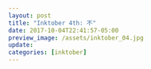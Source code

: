```yaml
---
layout: post
title: "Inktober 4th: 不"
date: 2017-10-04T22:41:57-05:00
preview_image: /assets/inktober_04.jpg
update: 
categories: [inktober]
---
```




